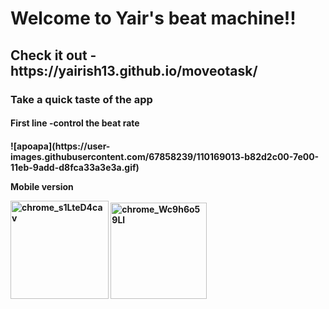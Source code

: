 <h1>Welcome to Yair's beat machine!!</h1>
<h2>Check it out - https://yairish13.github.io/moveotask/</h2>
<h3>Take a quick taste of the app
</h3>
<h4>First line -control the beat rate</h4>
<h4><Second line - control buttons/h4>
![apoapa](https://user-images.githubusercontent.com/67858239/110169013-b82d2c00-7e00-11eb-9add-d8fca33a3e3a.gif)

Mobile version


<img width="157" alt="chrome_s1LteD4cav" src="https://user-images.githubusercontent.com/67858239/110169091-d4c96400-7e00-11eb-838d-ee9c6d363b35.png">


<img width="154" alt="chrome_Wc9h6o59Ll" src="https://user-images.githubusercontent.com/67858239/110169161-f296c900-7e00-11eb-939f-91124f9e676c.png">
